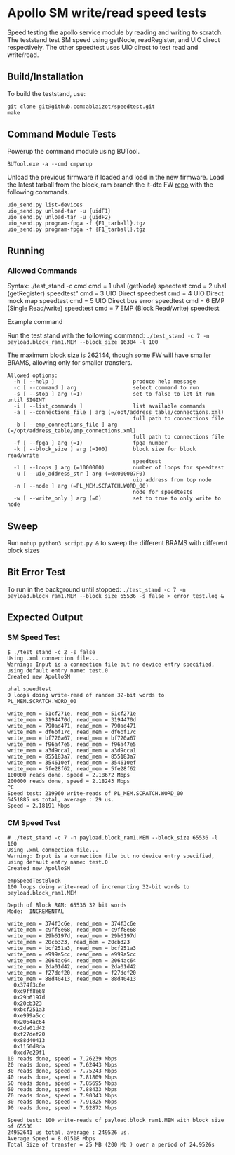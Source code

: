 # Apollo SM write/read speed tests
Speed testing the apollo service module by reading and writing to scratch.
The teststand test SM speed using getNode, readRegister, and UIO direct respectively.
The other speedtest uses UIO direct to test read and write/read.
## Build/Installation
To build the teststand, use:
```
git clone git@github.com:ablaizot/speedtest.git
make
```

## Command Module Tests

Powerup the command module using BUTool.
```
BUTool.exe -a --cmd cmpwrup
```
Unload the previous firmware if loaded and load in the new firmware. Load the latest tarball from the block_ram branch the it-dtc FW [repo](https://gitlab.cern.ch/cms-tracker-phase2-data-processing/BE_firmware/inner-tracker-dtc/inner-tracker-dtc/-/tree/block_ram?ref_type=heads) with the following commands. 

```
uio_send.py list-devices
uio_send.py unload-tar -u {uidF1}
uio_send.py unload-tar -u {uidF2}
uio_send.py program-fpga -f {F1_tarball}.tgz
uio_send.py program-fpga -f {F1_tarball}.tgz
```

## Running

### Allowed Commands

Syntax: ./test_stand -c cmd
   cmd = 1 uhal (getNode) speedtest
   cmd = 2 uhal (getRegister) speedtest"
   cmd = 3 UIO Direct speedtest
   cmd = 4 UIO Direct mock map speedtest
   cmd = 5 UIO Direct bus error speedtest
   cmd = 6 EMP (Single Read/write) speedtest
   cmd = 7 EMP (Block Read/write) speedtest

Example command

Run the test stand with the following command:
`./test_stand -c 7 -n payload.block_ram1.MEM --block_size 16384 -l 100`

The maximum block size is 262144, though some FW will have smaller BRAMS, allowing only for smaller transfers.

```
Allowed options:
  -h [ --help ]                         produce help message
  -c [ --command ] arg                  select command to run
  -s [ --stop ] arg (=1)                set to false to let it run until SIGINT
  -i [ --list_commands ]                list available commands
  -a [ --connections_file ] arg (=/opt/address_table/connections.xml)
                                        full path to connections file
  -b [ --emp_connections_file ] arg (=/opt/address_table/emp_connections.xml)
                                        full path to connections file
  -f [ --fpga ] arg (=1)                fpga number
  -k [ --block_size ] arg (=100)        block size for block read/write
                                        speedtest
  -l [ --loops ] arg (=1000000)         number of loops for speedtest
  -u [ --uio_address_str ] arg (=0x000007F0)
                                        uio address from top node
  -n [ --node ] arg (=PL_MEM.SCRATCH.WORD_00)
                                        node for speedtests
  -w [ --write_only ] arg (=0)          set to true to only write to node
```
## Sweep
Run `nohup python3 script.py &` to sweep the different BRAMS with different block sizes

## Bit Error Test

To run in the background until stopped:
`./test_stand -c 7 -n payload.block_ram1.MEM --block_size 65536 -s false > error_test.log &`

## Expected Output

### SM Speed Test
```
$ ./test_stand -c 2 -s false
Using .xml connection file...
Warning: Input is a connection file but no device entry specified, using default entry name: test.0
Created new ApolloSM

uhal speedtest
0 loops doing write-read of random 32-bit words to PL_MEM.SCRATCH.WORD_00

write_mem = 51cf271e, read_mem = 51cf271e
write_mem = 3194470d, read_mem = 3194470d
write_mem = 790ad471, read_mem = 790ad471
write_mem = df6bf17c, read_mem = df6bf17c
write_mem = bf720a67, read_mem = bf720a67
write_mem = f96a47e5, read_mem = f96a47e5
write_mem = a3d9cca1, read_mem = a3d9cca1
write_mem = 855183a7, read_mem = 855183a7
write_mem = 354610ef, read_mem = 354610ef
write_mem = 5fe28f62, read_mem = 5fe28f62
100000 reads done, speed = 2.18672 Mbps
200000 reads done, speed = 2.18243 Mbps
^C
Speed test: 219960 write-reads of PL_MEM.SCRATCH.WORD_00
6451885 us total, average : 29 us.
Speed = 2.18191 Mbps
```

### CM Speed Test

```
# ./test_stand -c 7 -n payload.block_ram1.MEM --block_size 65536 -l 100
Using .xml connection file...
Warning: Input is a connection file but no device entry specified, using default entry name: test.0
Created new ApolloSM

empSpeedTestBlock
100 loops doing write-read of incrementing 32-bit words to payload.block_ram1.MEM

Depth of Block RAM: 65536 32 bit words
Mode:  INCREMENTAL

write_mem = 374f3c6e, read_mem = 374f3c6e
write_mem = c9ff8e68, read_mem = c9ff8e68
write_mem = 29b6197d, read_mem = 29b6197d
write_mem = 20cb323, read_mem = 20cb323
write_mem = bcf251a3, read_mem = bcf251a3
write_mem = e999a5cc, read_mem = e999a5cc
write_mem = 2064ac64, read_mem = 2064ac64
write_mem = 2da01d42, read_mem = 2da01d42
write_mem = f27def20, read_mem = f27def20
write_mem = 88d40413, read_mem = 88d40413
  0x374f3c6e
  0xc9ff8e68
  0x29b6197d
  0x20cb323
  0xbcf251a3
  0xe999a5cc
  0x2064ac64
  0x2da01d42
  0xf27def20
  0x88d40413
  0x1150d8da
  0xcd7e29f1
10 reads done, speed = 7.26239 Mbps
20 reads done, speed = 7.62443 Mbps
30 reads done, speed = 7.75243 Mbps
40 reads done, speed = 7.81809 Mbps
50 reads done, speed = 7.85695 Mbps
60 reads done, speed = 7.88433 Mbps
70 reads done, speed = 7.90343 Mbps
80 reads done, speed = 7.91825 Mbps
90 reads done, speed = 7.92872 Mbps

Speed test: 100 write-reads of payload.block_ram1.MEM with block size of 65536
24952641 us total, average : 249526 us.
Average Speed = 8.01518 Mbps
Total Size of transfer = 25 MB (200 Mb ) over a period of 24.9526s
```
